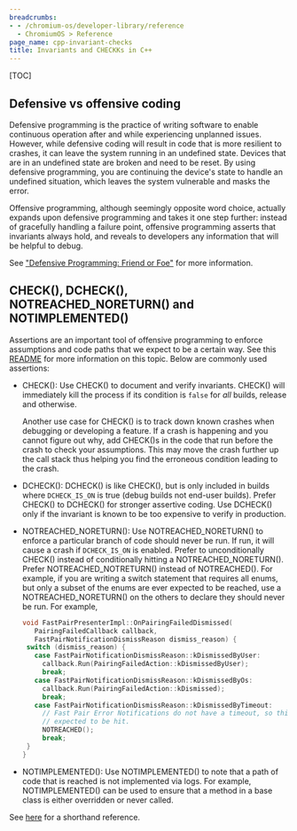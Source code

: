 ```yaml
---
breadcrumbs:
- - /chromium-os/developer-library/reference
  - ChromiumOS > Reference
page_name: cpp-invariant-checks
title: Invariants and CHECKKs in C++
---
```


[TOC]

## Defensive vs offensive coding

Defensive programming is the practice of writing software to enable continuous
operation after and while experiencing unplanned issues. However, while
defensive coding will result in code that is more resilient to crashes, it can
leave the system running in an undefined state. Devices that are in an undefined
state are broken and need to be reset. By using defensive programming, you are
continuing the device's state to handle an undefined situation, which leaves the
system vulnerable and masks the error.

Offensive programming, although seemingly opposite word choice, actually expands
upon defensive programming and takes it one step further: instead of gracefully
handling a failure point, offensive programming asserts that invariants always
hold, and reveals to developers any information that will be helpful to debug.

See
["Defensive Programming: Friend or Foe"](https://interrupt.memfault.com/blog/defensive-and-offensive-programming)
for more information.

## CHECK(), DCHECK(), NOTREACHED_NORETURN() and NOTIMPLEMENTED()

Assertions are an important tool of offensive programming to enforce assumptions
and code paths that we expect to be a certain way. See this
[README](https://chromium.googlesource.com/chromium/src/+/HEAD/styleguide/c++/checks.md)
for more information on this topic. Below are commonly used assertions:

-   CHECK(): Use CHECK() to document and verify invariants. CHECK() will
    immediately kill the process if its condition is `false` for *all* builds,
    release and otherwise.

    Another use case for CHECK() is to track down known crashes when debugging
    or developing a feature. If a crash is happening and you cannot figure out
    why, add CHECK()s in the code that run before the crash to check your
    assumptions. This may move the crash further up the call stack thus helping
    you find the erroneous condition leading to the crash.

-   DCHECK(): DCHECK() is like CHECK(), but is only included in builds where
    `DCHECK_IS_ON` is true (debug builds not end-user builds). Prefer CHECK() to
    DCHECK() for stronger assertive coding. Use DCHECK() only if the invariant
    is known to be too expensive to verify in production.

-   NOTREACHED_NORETURN(): Use NOTREACHED_NORETURN() to enforce a particular
    branch of code should never be run. If run, it will cause a crash if
    `DCHECK_IS_ON` is enabled. Prefer to unconditionally CHECK() instead of
    conditionally hitting a NOTREACHED_NORETURN(). Prefer NOTREACHED_NOTRETURN()
    instead of NOTREACHED(). For example, if you are writing a switch statement
    that requires all enums, but only a subset of the enums are ever expected to
    be reached, use a NOTREACHED_NORETURN() on the others to declare they should
    never be run. For example,

    ```cpp
    void FastPairPresenterImpl::OnPairingFailedDismissed(
       PairingFailedCallback callback,
       FastPairNotificationDismissReason dismiss_reason) {
     switch (dismiss_reason) {
       case FastPairNotificationDismissReason::kDismissedByUser:
         callback.Run(PairingFailedAction::kDismissedByUser);
         break;
       case FastPairNotificationDismissReason::kDismissedByOs:
         callback.Run(PairingFailedAction::kDismissed);
         break;
       case FastPairNotificationDismissReason::kDismissedByTimeout:
         // Fast Pair Error Notifications do not have a timeout, so this is never
         // expected to be hit.
         NOTREACHED();
         break;
     }
    }
    ```

-   NOTIMPLEMENTED(): Use NOTIMPLEMENTED() to note that a path of code that is
    reached is not implemented via logs. For example, NOTIMPLEMENTED() can be
    used to ensure that a method in a base class is either overridden or never
    called.

See
[here](https://chromium.googlesource.com/chromium/src/+/HEAD/styleguide/c++/checks.md)
for a shorthand reference.
